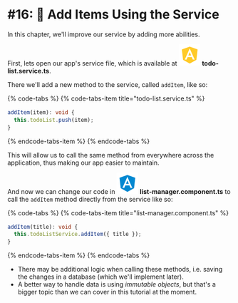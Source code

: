 # \#16: 🎁 Add Items Using the Service

In this chapter, we'll improve our service by adding more abilities.

First, lets open our app's service file, which is available at ![](.gitbook/assets/service.svg) **todo-list.service.ts**.

There we'll add a new method to the service, called `addItem`, like so:

{% code-tabs %}
{% code-tabs-item title="todo-list.service.ts" %}
```typescript
addItem(item): void {
  this.todoList.push(item);
}
```
{% endcode-tabs-item %}
{% endcode-tabs %}

This will allow us to call the same method from everywhere across the application, thus making our app easier to maintain.

And now we can change our code in ![](.gitbook/assets/component.svg) **list-manager.component.ts** to call the `addItem` method directly from the service like so:

{% code-tabs %}
{% code-tabs-item title="list-manager.component.ts" %}
```typescript
addItem(title): void {
  this.todoListService.addItem({ title });
}
```
{% endcode-tabs-item %}
{% endcode-tabs %}

* There may be additional logic when calling these methods, i.e. saving the changes in a database \(which we'll implement later\).
* A better way to handle data is using _immutable objects_, but that's a bigger topic than we can cover in this tutorial at the moment.

